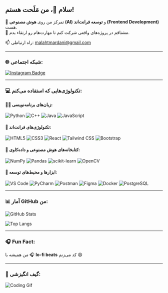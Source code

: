 ## سلام 👋، من مَلَحت هستم!

🎯 تمرکز من روی **هوش مصنوعی (AI)** و **توسعه فرانت‌اند (Frontend Development)** هست.  
🚀 مشتاقم در پروژه‌های واقعی شرکت کنم تا مهارت‌هام رو ارتقاء بدم.

📫 راه ارتباطی: [malahtmardani@gmail.com](mailto:malahtmardani@gmail.com)

---

### 🌐 شبکه اجتماعی:
[![Instagram Badge](https://img.shields.io/badge/-Instagram-E4405F?style=for-the-badge&logo=instagram&logoColor=white)](https://instagram.com)

---

### 💻 تکنولوژی‌هایی که استفاده می‌کنم:

#### 👩‍💻 زبان‌های برنامه‌نویسی:
![Python](https://img.shields.io/badge/-Python-3776AB?style=flat&logo=python&logoColor=white)
![C++](https://img.shields.io/badge/-C++-00599C?style=flat&logo=c%2b%2b&logoColor=white)
![Java](https://img.shields.io/badge/-Java-007396?style=flat&logo=java&logoColor=white)
![JavaScript](https://img.shields.io/badge/-JavaScript-F7DF1E?style=flat&logo=javascript&logoColor=black)

#### 🎨 تکنولوژی‌های فرانت‌اند:
![HTML5](https://img.shields.io/badge/-HTML5-E34F26?style=flat&logo=html5&logoColor=white)
![CSS3](https://img.shields.io/badge/-CSS3-1572B6?style=flat&logo=css3&logoColor=white)
![React](https://img.shields.io/badge/-React-61DAFB?style=flat&logo=react&logoColor=black)
![Tailwind CSS](https://img.shields.io/badge/-Tailwind_CSS-38B2AC?style=flat&logo=tailwind-css&logoColor=white)
![Bootstrap](https://img.shields.io/badge/-Bootstrap-7952B3?style=flat&logo=bootstrap&logoColor=white)

#### 🧠 کتابخانه‌های هوش مصنوعی و داده‌کاوی:
![NumPy](https://img.shields.io/badge/-NumPy-013243?style=flat&logo=numpy&logoColor=white)
![Pandas](https://img.shields.io/badge/-Pandas-150458?style=flat&logo=pandas&logoColor=white)
![scikit-learn](https://img.shields.io/badge/-Scikit_Learn-F7931E?style=flat&logo=scikit-learn&logoColor=white)
![OpenCV](https://img.shields.io/badge/-OpenCV-5C3EE8?style=flat&logo=opencv&logoColor=white)

#### 🧰 ابزارها و محیط‌های توسعه:
![VS Code](https://img.shields.io/badge/-VS_Code-007ACC?style=flat&logo=visual-studio-code&logoColor=white)
![PyCharm](https://img.shields.io/badge/-PyCharm-000000?style=flat&logo=pycharm&logoColor=white)
![Postman](https://img.shields.io/badge/-Postman-FF6C37?style=flat&logo=postman&logoColor=white)
![Figma](https://img.shields.io/badge/-Figma-F24E1E?style=flat&logo=figma&logoColor=white)
![Docker](https://img.shields.io/badge/-Docker-2496ED?style=flat&logo=docker&logoColor=white)
![PostgreSQL](https://img.shields.io/badge/-PostgreSQL-4169E1?style=flat&logo=postgresql&logoColor=white)

---

### 📊 آمار GitHub من:

![GitHub Stats](https://github-readme-stats.vercel.app/api?username=malahatmardani&show_icons=true&theme=radical)

![Top Langs](https://github-readme-stats.vercel.app/api/top-langs/?username=malahatmardani&layout=compact&theme=radical)

---

### 🎧 Fun Fact:

من همیشه با 🎧 **lo-fi beats** کد می‌زنم 😄

---

### 🎉 گیف انگیزشی:

![Coding Gif](https://media.giphy.com/media/qgQUggAC3Pfv687qPC/giphy.gif)
